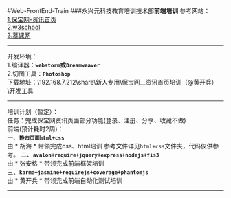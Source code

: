 #Web-FrontEnd-Train
###永兴元科技教育培训技术部**前端培训**
参考网站：  
[1.保宝网-资讯首页](http://new.yxybb.com/YXYBB/yxybb/info)  
[2.w3school](http://www.w3school.com.cn/)  
[3.慕课网](http://www.imooc.com/course/list)  
*******************************
开发环境：  
1.编译器：**`webstorm`**或**`Dreamweaver`**  
2.切图工具：**`Photoshop`**  
下载地址：\\192.168.7.212\share\新人专用\保宝网__资讯首页培训（@黄开兵）\开发工具
******************************
培训计划（暂定）：  
任务：完成保宝网资讯页面部分功能(登录、注册、分享、收藏不做)  
前端(预计耗时2周)：              
一、**`静态页面html+css`**           
由 * 胡海 * 带领完成css、html培训
参考文件详见`html+css`文件夹，代码仅供参考。
二、**`avalon+require+jquery+express+nodejs+fis3`**          
由 * 张安格 * 带领完成前端框架培训     
三、**`karma+jasmine+requirejs+coverage+phantomjs`**                
由 * 黄开兵 * 带领完成前端自动化测试培训         
*******************************



